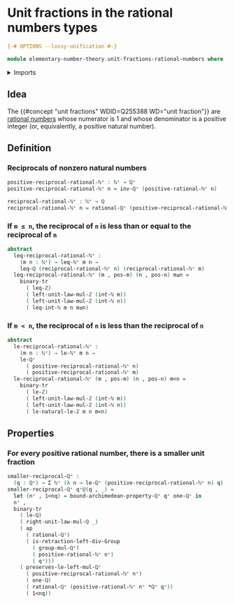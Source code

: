 # Unit fractions in the rational numbers types

```agda
{-# OPTIONS --lossy-unification #-}

module elementary-number-theory.unit-fractions-rational-numbers where
```

<details><summary>Imports</summary>

```agda
open import elementary-number-theory.inequality-integers
open import elementary-number-theory.inequality-rational-numbers
open import elementary-number-theory.integers
open import elementary-number-theory.multiplication-integers
open import elementary-number-theory.multiplicative-group-of-positive-rational-numbers
open import elementary-number-theory.natural-numbers
open import elementary-number-theory.nonzero-natural-numbers
open import elementary-number-theory.positive-rational-numbers
open import elementary-number-theory.rational-numbers
open import elementary-number-theory.multiplication-rational-numbers
open import elementary-number-theory.strict-inequality-integers
open import elementary-number-theory.strict-inequality-rational-numbers
open import elementary-number-theory.archimedean-property-positive-rational-numbers

open import group-theory.groups

open import foundation.action-on-identifications-functions
open import foundation.binary-transport
open import foundation.identity-types
open import foundation.dependent-pair-types
```

</details>

## Idea

The {{#concept "unit fractions" WDID=Q255388 WD="unit fraction"}} are
[rational numbers](elementary-number-theory.rational-numbers.md) whose numerator
is 1 and whose denominator is a positive integer (or, equivalently, a positive
natural number).

## Definition

### Reciprocals of nonzero natural numbers

```agda
positive-reciprocal-rational-ℕ⁺ : ℕ⁺ → ℚ⁺
positive-reciprocal-rational-ℕ⁺ n = inv-ℚ⁺ (positive-rational-ℕ⁺ n)

reciprocal-rational-ℕ⁺ : ℕ⁺ → ℚ
reciprocal-rational-ℕ⁺ n = rational-ℚ⁺ (positive-reciprocal-rational-ℕ⁺ n)
```

### If `m ≤ n`, the reciprocal of `n` is less than or equal to the reciprocal of `n`

```agda
abstract
  leq-reciprocal-rational-ℕ⁺ :
    (m n : ℕ⁺) → leq-ℕ⁺ m n →
    leq-ℚ (reciprocal-rational-ℕ⁺ n) (reciprocal-rational-ℕ⁺ m)
  leq-reciprocal-rational-ℕ⁺ (m , pos-m) (n , pos-n) m≤n =
    binary-tr
      ( leq-ℤ)
      ( left-unit-law-mul-ℤ (int-ℕ m))
      ( left-unit-law-mul-ℤ (int-ℕ n))
      ( leq-int-ℕ m n m≤n)
```

### If `m < n`, the reciprocal of `n` is less than the reciprocal of `n`

```agda
abstract
  le-reciprocal-rational-ℕ⁺ :
    (m n : ℕ⁺) → le-ℕ⁺ m n →
    le-ℚ⁺
      ( positive-reciprocal-rational-ℕ⁺ n)
      ( positive-reciprocal-rational-ℕ⁺ m)
  le-reciprocal-rational-ℕ⁺ (m , pos-m) (n , pos-n) m<n =
    binary-tr
      ( le-ℤ)
      ( left-unit-law-mul-ℤ (int-ℕ m))
      ( left-unit-law-mul-ℤ (int-ℕ n))
      ( le-natural-le-ℤ m n m<n)
```

## Properties

### For every positive rational number, there is a smaller unit fraction

```agda
smaller-reciprocal-ℚ⁺ :
  (q : ℚ⁺) → Σ ℕ⁺ (λ n → le-ℚ⁺ (positive-reciprocal-rational-ℕ⁺ n) q)
smaller-reciprocal-ℚ⁺ q⁺@(q , _) =
  let (n⁺ , 1<nq) = bound-archimedean-property-ℚ⁺ q⁺ one-ℚ⁺ in
  n⁺ ,
  binary-tr
    ( le-ℚ)
    ( right-unit-law-mul-ℚ _)
    ( ap
      ( rational-ℚ⁺)
      ( is-retraction-left-div-Group
        ( group-mul-ℚ⁺)
        ( positive-rational-ℕ⁺ n⁺)
        ( q⁺)))
    ( preserves-le-left-mul-ℚ⁺
      ( positive-reciprocal-rational-ℕ⁺ n⁺)
      ( one-ℚ)
      ( rational-ℚ⁺ (positive-rational-ℕ⁺ n⁺ *ℚ⁺ q⁺))
      ( 1<nq))
```

